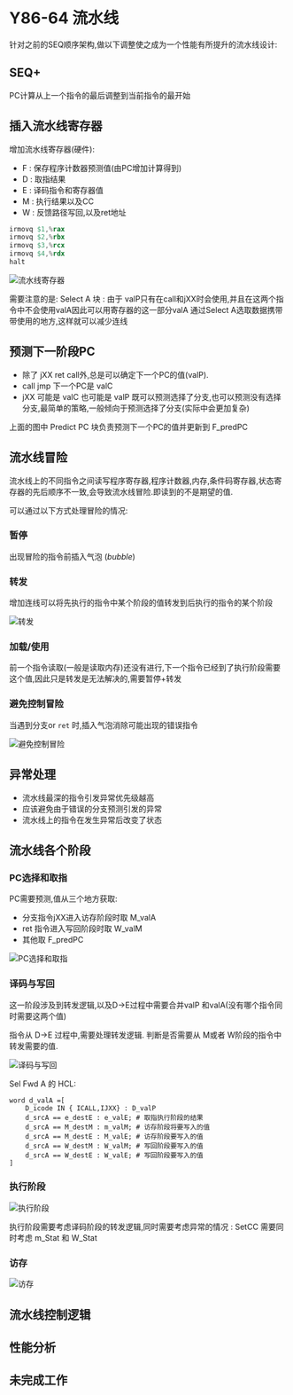 # Y86-64 流水线

针对之前的SEQ顺序架构,做以下调整使之成为一个性能有所提升的流水线设计:

## SEQ+

PC计算从上一个指令的最后调整到当前指令的最开始

## 插入流水线寄存器

增加流水线寄存器(硬件):

* F : 保存程序计数器预测值(由PC增加计算得到)
* D : 取指结果
* E : 译码指令和寄存器值
* M : 执行结果以及CC
* W : 反馈路径写回,以及ret地址

```s
irmovq $1,%rax
irmovq $2,%rbx
irmovq $3,%rcx
irmovq $4,%rdx
halt
```

![流水线寄存器](./img/4.5.01.png)

需要注意的是: Select A 块 : 由于 valP只有在call和jXX时会使用,并且在这两个指令中不会使用valA因此可以用寄存器的这一部分valA 通过Select A选取数据携带带使用的地方,这样就可以减少连线

## 预测下一阶段PC

* 除了 jXX ret call外,总是可以确定下一个PC的值(valP).
* call jmp 下一个PC是 valC
* jXX 可能是 valC 也可能是 valP 既可以预测选择了分支,也可以预测没有选择分支,最简单的策略,一般倾向于预测选择了分支(实际中会更加复杂)

上面的图中 Predict PC 块负责预测下一个PC的值并更新到 F_predPC

## 流水线冒险

流水线上的不同指令之间读写程序寄存器,程序计数器,内存,条件码寄存器,状态寄存器的先后顺序不一致,会导致流水线冒险.即读到的不是期望的值.

可以通过以下方式处理冒险的情况:

### 暂停

出现冒险的指令前插入气泡 (*bubble*)

### 转发

增加连线可以将先执行的指令中某个阶段的值转发到后执行的指令的某个阶段

![转发](./img/4.5.03.png)

### 加载/使用

前一个指令读取(一般是读取内存)还没有进行,下一个指令已经到了执行阶段需要这个值,因此只是转发是无法解决的,需要暂停+转发

### 避免控制冒险

当遇到分支or `ret` 时,插入气泡消除可能出现的错误指令

![避免控制冒险](./img/4.5.04.png)

## 异常处理

* 流水线最深的指令引发异常优先级越高
* 应该避免由于错误的分支预测引发的异常
* 流水线上的指令在发生异常后改变了状态

## 流水线各个阶段

### PC选择和取指

PC需要预测,值从三个地方获取:

* 分支指令jXX进入访存阶段时取 M_valA
* ret 指令进入写回阶段时取 W_valM
* 其他取 F_predPC

![PC选择和取指](./img/4.5.05.png)

### 译码与写回

这一阶段涉及到转发逻辑,以及D->E过程中需要合并valP 和valA(没有哪个指令同时需要这两个值)

指令从 D->E 过程中,需要处理转发逻辑. 判断是否需要从 M或者 W阶段的指令中转发需要的值.

![译码与写回](./img/4.5.06.png)

Sel Fwd A 的 HCL:

```shell
word d_valA =[
    D_icode IN { ICALL,IJXX} : D_valP
    d_srcA == e_destE : e_valE; # 取指执行阶段的结果
    d_srcA == M_destM : m_valM; # 访存阶段将要写入的值
    d_srcA == M_destE : M_valE; # 访存阶段要写入的值
    d_srcA == W_destM : W_valM; # 写回阶段要写入的值
    d_srcA == W_destE : W_valE; # 写回阶段要写入的值
]
```

### 执行阶段

![执行阶段](./img/4.5.07.png)

执行阶段需要考虑译码阶段的转发逻辑,同时需要考虑异常的情况 : SetCC 需要同时考虑 m_Stat 和 W_Stat

### 访存

![访存](./img/4.5.08.png)

## 流水线控制逻辑

## 性能分析

## 未完成工作